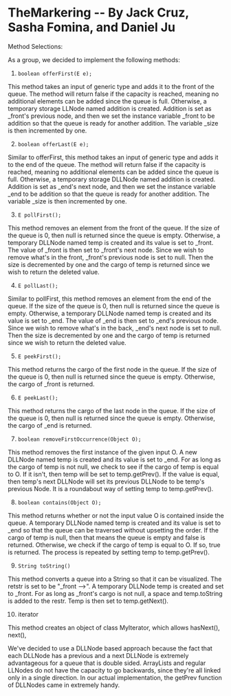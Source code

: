 # TheMarkering -- By Jack Cruz, Sasha Fomina, and Daniel Ju
Method Selections:

  As a group, we decided to implement the following methods:
  
  1.   ```boolean offerFirst(E e);```
   
  
  This method takes an input of generic type and adds it to the front of the queue. The method will return false if the capacity is reached, meaning no additional elements can be added since the queue is full. Otherwise, a temporary storage LLNode named addition is created. Addition is set as _front's previous node, and then we set the instance variable _front to be addition so that the queue is ready for another addition. The variable _size is then incremented by one. 
  
  2.  ```boolean offerLast(E e);```
 
  Similar to offerFirst, this method takes an input of generic type and adds it to the end of the queue. The method will return false if the capacity is reached, meaning no additional elements can be added since the queue is full. Otherwise, a temporary storage DLLNode named addition is created. Addition is set as _end's next node, and then we set the instance variable _end to be addition so that the queue is ready for another addition. The variable _size is then incremented by one. 
  
  3.   ``` E pollFirst(); ```
  
  This method removes an element from the front of the queue. If the size of the queue is 0, then null is returned since the queue is empty. Otherwise, a temporary DLLNode named temp is created and its value is set to _front. The value of _front is then set to _front's next node. Since we wish to remove what's in the front, _front's previous node is set to null. Then the size is decremented by one and the cargo of temp is returned since we wish to return the deleted value. 
  
4. ```E pollLast();```

 Similar to pollFirst, this method removes an element from the end of the queue. If the size of the queue is 0, then null is returned since the queue is empty. Otherwise, a temporary DLLNode named temp is created and its value is set to _end. The value of _end is then set to _end's  previous node. Since we wish to remove what's in the back, _end's next node is set to null. Then the size is decremented by one and the cargo of temp is returned since we wish to return the deleted value. 
 
 5.    ```E peekFirst();```
 
 This method returns the cargo of the first node in the queue. If the size of the queue is 0, then null is returned since the queue is empty. Otherwise, the cargo of _front is returned. 
 
 6. ```E peekLast();```
 
  This method returns the cargo of the last node in the queue. If the size of the queue is 0, then null is returned since the queue is empty. Otherwise, the cargo of _end is returned. 
  
  7.    ```boolean removeFirstOccurrence(Object O);```
  
  This method removes the first instance of the given input O. A new DLLNode named temp is created and its value is set to _end. For as long as the cargo of temp is not null, we check to see if the cargo of temp is equal to O. If it isn't, then temp will be set to temp.getPrev(). If the value is equal, then temp's next DLLNode will set its previous DLLNode to be temp's previous Node. It is a roundabout way of setting temp to temp.getPrev(). 
  
  8.  ```boolean contains(Object O);```
 
  This method returns whether or not the input value O is contained inside the queue. A temporary DLLNode named temp is created and its value is set to _end so that the queue can be traversed without upsetting the order. If the cargo of temp is null, then that means the queue is empty and false is returned. Otherwise, we check if the cargo of temp is equal to O. If so, true is returned. The process is repeated by setting temp to temp.getPrev(). 
  
  9. ```String toString()```
  
  This method converts a queue into a String so that it can be visualized. The retstr is set to be "_front -->". A temporary DLLNode temp is created and set to _front. For as long as _front's cargo is not null, a space and temp.toString is added to the restr. Temp is then set to temp.getNext(). 
  
  10. iterator 
   
   This method creates an object of class MyIterator, which allows hasNext(),  next(), 

We've decided to use a DLLNode based approach because the fact that each DLLNode has a previous and a next DLLNode is extremely advantageous for a queue that is double sided. ArrayLists and regular LLNodes do not have the capacity to go backwards, since they're all linked only in a single direction. In our actual implementation, the getPrev function of DLLNodes came in extremely handy. 
  
  
  


